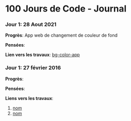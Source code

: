 # 100 Jours de Code - Journal

### Jour 1: 28 Aout 2021

**Progrès**: App web de changement de couleur de fond

**Pensées**: 

**Lien vers les travaux**: [bg-color-app](http://www.lien.com)

### Jour 1: 27 février 2016

**Progrès**: 

**Pensées**: 

**Liens vers les travaux**:
1. [nom](lien) 
2. [nom](lien) 